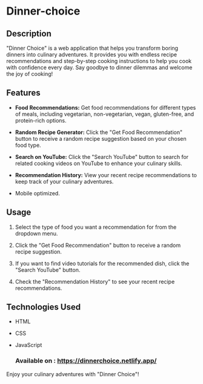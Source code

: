 # Dinner-choice

## Description
"Dinner Choice" is a web application that helps you transform boring dinners into culinary adventures. It provides you with endless recipe recommendations and step-by-step cooking instructions to help you cook with confidence every day. Say goodbye to dinner dilemmas and welcome the joy of cooking!

## Features
- **Food Recommendations:** Get food recommendations for different types of meals, including vegetarian, non-vegetarian, vegan, gluten-free, and protein-rich options.

- **Random Recipe Generator:** Click the "Get Food Recommendation" button to receive a random recipe suggestion based on your chosen food type.

- **Search on YouTube:** Click the "Search YouTube" button to search for related cooking videos on YouTube to enhance your culinary skills.

- **Recommendation History:** View your recent recipe recommendations to keep track of your culinary adventures.

- Mobile optimized.

## Usage
1. Select the type of food you want a recommendation for from the dropdown menu.

2. Click the "Get Food Recommendation" button to receive a random recipe suggestion.

3. If you want to find video tutorials for the recommended dish, click the "Search YouTube" button.

4. Check the "Recommendation History" to see your recent recipe recommendations.

## Technologies Used
- HTML
- CSS
- JavaScript

  ### Available on : https://dinnerchoice.netlify.app/

Enjoy your culinary adventures with "Dinner Choice"!
